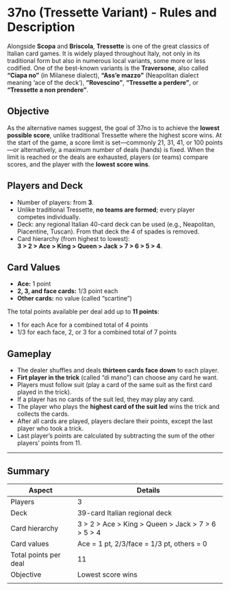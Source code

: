 # 37no (Tressette Variant) - Rules and Description

Alongside **Scopa** and **Briscola**, **Tressette** is one of the great classics of Italian card games. It is widely played throughout Italy, not only in its traditional form but also in numerous local variants, some more or less codified. One of the best-known variants is the **Traversone**, also called **“Ciapa no”** (in Milanese dialect), **“Ass’e mazzo”** (Neapolitan dialect meaning ‘ace of the deck’), **“Rovescino”**, **“Tressette a perdere”**, or **“Tressette a non prendere”**.

## Objective

As the alternative names suggest, the goal of 37no is to achieve the **lowest possible score**, unlike traditional Tressette where the highest score wins. At the start of the game, a score limit is set—commonly 21, 31, 41, or 100 points—or alternatively, a maximum number of deals (hands) is fixed. When the limit is reached or the deals are exhausted, players (or teams) compare scores, and the player with the **lowest score wins**.

## Players and Deck

- Number of players: from **3**.
- Unlike traditional Tressette, **no teams are formed**; every player competes individually.
- Deck: any regional Italian 40-card deck can be used (e.g., Neapolitan, Piacentine, Tuscan). From that deck the 4 of spades is removed.
- Card hierarchy (from highest to lowest):  
  **3 > 2 > Ace > King > Queen > Jack > 7 > 6 > 5 > 4**.

## Card Values

- **Ace:** 1 point
- **2, 3, and face cards:** 1/3 point each
- **Other cards:** no value (called “scartine”)

The total points available per deal add up to **11 points**:

- 1 for each Ace for a combined total of 4 points
- 1/3 for each face, 2, or 3 for a combined total of 7 points

## Gameplay

- The dealer shuffles and deals **thirteen cards face down** to each player.
- **Firt player in the trick** (called “di mano”) can choose any card he want.
- Players must follow suit (play a card of the same suit as the first card played in the trick).
- If a player has no cards of the suit led, they may play any card.
- The player who plays the **highest card of the suit led** wins the trick and collects the cards.
- After all cards are played, players declare their points, except the last player who took a trick.
- Last player’s points are calculated by subtracting the sum of the other players’ points from 11.

---

## Summary

| Aspect                | Details                                           |
| --------------------- | ------------------------------------------------- |
| Players               | 3                                                 |
| Deck                  | 39-card Italian regional deck                     |
| Card hierarchy        | 3 > 2 > Ace > King > Queen > Jack > 7 > 6 > 5 > 4 |
| Card values           | Ace = 1 pt, 2/3/face = 1/3 pt, others = 0         |
| Total points per deal | 11                                                |
| Objective             | Lowest score wins                                 |
|                       |
